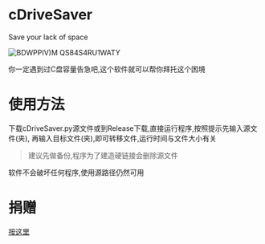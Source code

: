 # cDriveSaver
Save your lack of space

![BDWPPIV)M QS84S4RU1WATY](https://user-images.githubusercontent.com/54404646/129716220-1ebeae11-3fc4-47ce-85a9-5ed2aba7c17c.png)

你一定遇到过C盘容量告急吧,这个软件就可以帮你拜托这个困境

# 使用方法

下载cDriveSaver.py源文件或到Release下载,直接运行程序,按照提示先输入源文件(夹), 再输入目标文件(夹),即可转移文件,运行时间与文件大小有关

> 建议先做备份,程序为了建造硬链接会删除源文件

软件不会破坏任何程序,使用源路径仍然可用

# 捐赠

[按这里](https://dlproxy.tes286.top/Donate.html)
